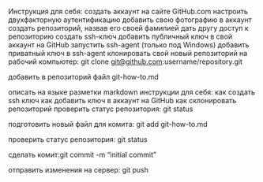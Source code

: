 Инструкция для себя:
создать аккаунт на сайте GitHub.com
настроить двухфакторную аутентификацию
добавить свою фотографию в аккаунт
создать репозиторий, назвав его своей фамилией
дать другу доступ к репозиторию
создать ssh-ключ
добавить публичный ключ в свой аккаунт на GitHub
запустить ssh-agent (только под Windows)
добавить приватный ключ в ssh-agent
клонировать свой новый репозиторий на рабочий компьютер: git clone git@github.com:username/repository.git

добавить в репозиторий файл git-how-to.md

описать на языке разметки markdown инструкции для себя:
как создать ssh ключ
как добавить ключ в аккаунт на GitHub
как склонировать репозиторий
проверить статус репозитория: git status

подготовить новый файл для комита: git add git-how-to.md

проверить статус репозитория: git status

сделать комит:git commit -m “initial commit”

отправить изменения на сервер: git push
